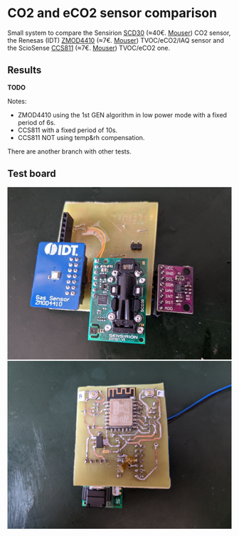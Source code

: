 # CO2 and eCO2 sensor comparison

Small system to compare the Sensirion [SCD30](https://www.sensirion.com/en/environmental-sensors/carbon-dioxide-sensors/carbon-dioxide-sensors-co2/) (≈40€. [Mouser](https://www.mouser.es/ProductDetail/Sensirion/SCD30/?qs=rrS6PyfT74fdywu4FxpYjQ%3D%3D)) CO2 sensor, the Renesas (IDT) [ZMOD4410](https://www.renesas.com/us/en/products/sensor-products/gas-sensors/zmod4410-indoor-air-quality-sensor-platform) (≈7€. [Mouser](https://www.mouser.es/ProductDetail/Renesas-IDT/ZMOD4410AI3V/?qs=hd1VzrDQEGhLEbSZESmJlw%3D%3D)) TVOC/eCO2/IAQ sensor and the ScioSense [CCS811](https://www.sciosense.com/products/environmental-sensors/ccs811-gas-sensor-solution/) (≈7€. [Mouser](https://www.mouser.es/ProductDetail/ScioSense/CCS811B-JOPR?qs=DPoM0jnrROVuOwd2mTsTQg%3D%3D)) TVOC/eCO2 one.

## Results

**TODO**

Notes:
 * ZMOD4410 using the 1st GEN algorithm in low power mode with a fixed period of 6s.
 * CCS811 with a fixed period of 10s.
 * CCS811 NOT using temp&rh compensation.

There are another branch with other tests.

## Test board

![Board top view](img/board_top_new.jpg)
![Board bottom view  (old, not showing CCS811 sensor)](img/board_bottom.jpg)
